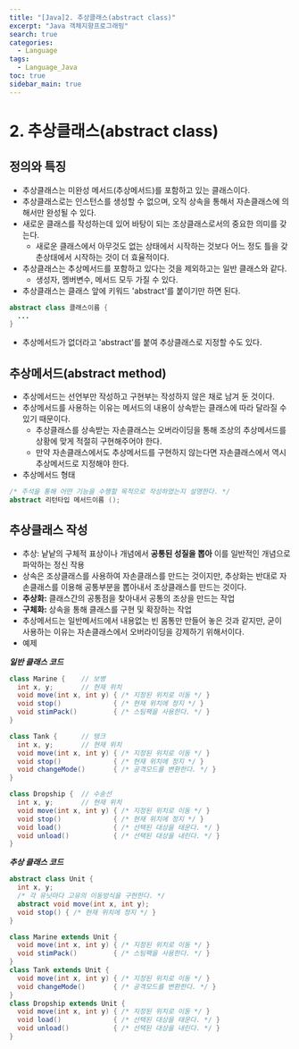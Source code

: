 ```yaml
---
title: "[Java]2. 추상클래스(abstract class)"
excerpt: "Java 객체지향프로그래밍"
search: true
categories:
  - Language
tags:
  - Language_Java
toc: true
sidebar_main: true
---
```


# 2. 추상클래스(abstract class)

## 정의와 특징
- 추상클래스는 미완성 메서드(추상메서드)를 포함하고 있는 클래스이다.
- 추상클래스로는 인스턴스를 생성할 수 없으며, 오직 상속을 통해서 자손클래스에 의해서만 완성될 수 있다.
- 새로운 클래스를 작성하는데 있어 바탕이 되는 조상클래스로서의 중요한 의미를 갖는다.
  - 새로운 클래스에서 아무것도 없는 상태에서 시작하는 것보다 어느 정도 틀을 갖춘상태에서 시작하는 것이 더 효율적이다.
- 추상클래스는 추상메서드를 포함하고 있다는 것을 제외하고는 일반 클래스와 같다.
  - 생성자, 멤버변수, 메서드 모두 가질 수 있다.
- 추상클래스는 클래스 앞에 키워드 'abstract'를 붙이기만 하면 된다.

```java
abstract class 클래스이름 {
  ...
}
```

- 추상메서드가 없더라고 'abstract'를 붙여 추상클래스로 지정할 수도 있다.

## 추상메서드(abstract method)
- 추상메서드는 선언부만 작성하고 구현부는 작성하지 않은 채로 남겨 둔 것이다.
- 추상메서드를 사용하는 이유는 메서드의 내용이 상속받는 클래스에 따라 달라질 수 있기 때문이다.
  - 추상클래스를 상속받는 자손클래스는 오버라이딩을 통해 조상의 추상메서드를 상황에 맞게 적절히 구현해주어야 한다.
  - 만약 자손클래스에서도 추상메서드를 구현하지 않는다면 자손클래스에서 역시 추상메서드로 지정해야 한다.
- 추상메서드 형태

```java
/* 주석을 통해 어떤 기능을 수행할 목적으로 작성하였는지 설명한다. */
abstract 리턴타입 메서드이름 ();
```

## 추상클래스 작성
- 추상: 낱낱의 구체적 표상이나 개념에서 **공통된 성질을 뽑아** 이를 일반적인 개념으로 파악하는 정신 작용
- 상속은 조상클래스를 사용하여 자손클래스를 만드는 것이지만, 추상화는 반대로 자손클래스를 이용해 공통부분을 뽑아내서 조상클래스를 만드는 것이다.
- **추상화:** 클래스간의 공통점을 찾아내서 공통의 조상을 만드는 작업
- **구체화:** 상속을 통해 클래스를 구현 및 확장하는 작업
- 추상메서드는 일반메서드에서 내용없는 빈 몸통만 만들어 놓은 것과 같지만, 굳이 사용하는 이유는 자손클래스에서 오버라이딩을 강제하기 위해서이다.
- 예제

___일반 클래스 코드___

```java
class Marine {    // 보병
  int x, y;       // 현재 위치
  void move(int x, int y) { /* 지정된 위치로 이동 */ }
  void stop()             { /* 현재 위치에 정지 */ }
  void stimPack()         { /* 스팀팩을 사용한다. */ }
}

class Tank {      // 탱크
  int x, y;       // 현재 위치
  void move(int x, int y) { /* 지정된 위치로 이동 */ }
  void stop()             { /* 현재 위치에 정지 */ }
  void changeMode()       { /* 공격모드를 변환한다. */ }
}

class Dropship {  // 수송선
  int x, y;       // 현재 위치
  void move(int x, int y) { /* 지정된 위치로 이동 */ }
  void stop()             { /* 현재 위치에 정지 */ }
  void load()             { /* 선택된 대상을 태운다. */ }
  void unload()           { /* 선택된 대상을 내린다. */ }
}
```

___추상 클래스 코드___

```java
abstract class Unit {
  int x, y;
  /* 각 유닛마다 고유의 이동방식을 구현한다. */
  abstract void move(int x, int y);
  void stop() { /* 현재 위치에 정지 */ }
}

class Marine extends Unit {
  void move(int x, int y) { /* 지정된 위치로 이동 */ }
  void stimPack()         { /* 스팀팩을 사용한다. */ }
}
class Tank extends Unit {
  void move(int x, int y) { /* 지정된 위치로 이동 */ }
  void changeMode()       { /* 공격모드를 변환한다. */ }
}
class Dropship extends Unit {
  void move(int x, int y) { /* 지정된 위치로 이동 */ }
  void load()             { /* 선택된 대상을 태운다. */ }
  void unload()           { /* 선택된 대상을 내린다. */ }
}
```
